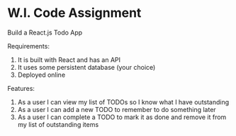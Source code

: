 # W.I. Code Assignment
Build a React.js Todo App

Requirements:
1. It is built with React and has an API
2. It uses some persistent database (your choice)
3. Deployed online

Features:
1. As a user I can view my list of TODOs so I know what I have outstanding
2. As a user I can add a new TODO to remember to do something later
3. As a user I can complete a TODO to mark it as done and remove it from my list of outstanding items
